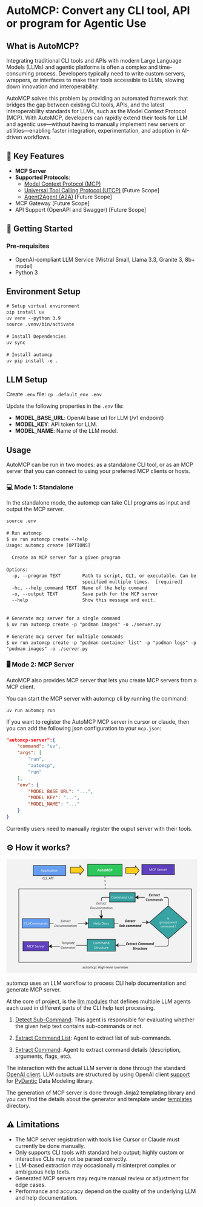 
# AutoMCP: Convert any CLI tool, API or program for Agentic Use

## What is AutoMCP?

Integrating traditional CLI tools and APIs with modern Large Language Models (LLMs) and agentic platforms is often a complex and time-consuming process. Developers typically need to write custom servers, wrappers, or interfaces to make their tools accessible to LLMs, slowing down innovation and interoperability.

AutoMCP solves this problem by providing an automated framework that bridges the gap between existing CLI tools, APIs, and the latest interoperability standards for LLMs, such as the Model Context Protocol (MCP). With AutoMCP, developers can rapidly extend their tools for LLM and agentic use—without having to manually implement new servers or utilities—enabling faster integration, experimentation, and adoption in AI-driven workflows.


## 🌟 Key Features

- **MCP Server**
- **Supported Protocols**: 
    - [Model Context Protocol (MCP)](https://modelcontextprotocol.io/)
    - [Universal Tool Calling Protocol (UTCP)](https://www.utcp.io) [Future Scope]
    - [Agent2Agent (A2A)](https://github.com/a2aproject/A2A) [Future Scope]
- MCP Gateway [Future Scope]
- API Support (OpenAPI and Swagger) [Future Scope]


## 🚦 Getting Started

### Pre-requisites

- OpenAI-compliant LLM Service (Mistral Small, Llama 3.3, Granite 3, 8b+ model)
- Python 3

## Environment Setup

```
# Setup virtual environment
pip install uv
uv venv --python 3.9
source .venv/bin/activate

# Install Dependencies
uv sync

# Install automcp
uv pip install -e .
```

## LLM Setup

Create `.env` file: `cp .default_env .env`

Update the following properties in the `.env` file:

- **MODEL_BASE_URL**: OpenAI base url for LLM (/v1 endpoint)
- **MODEL_KEY**: API token for LLM.
- **MODEL_NAME**: Name of the LLM model.

## Usage

AutoMCP can be run in two modes: as a standalone CLI tool, or as an MCP server that you can connect to using your preferred MCP clients or hosts.

### 💻 Mode 1: Standalone

In the standalone mode, the automcp can take CLI programs as input and output the MCP server.

```
source .env

# Run automcp
$ uv run automcp create --help
Usage: automcp create [OPTIONS]

  Create an MCP server for a given program

Options:
  -p, --program TEXT        Path to script, CLI, or executable. Can be
                            specified multiple times.  [required]
  -hc, --help_command TEXT  Name of the help command
  -o, --output TEXT         Save path for the MCP server
  --help                    Show this message and exit.


# Generate mcp server for a single command
$ uv run automcp create -p "podman images" -o ./server.py

# Generate mcp server for multiple commands
$ uv run automcp create -p "podman container list" -p "podman logs" -p "podman images" -o ./server.py
```

### 🖥️ Mode 2: MCP Server 

AutoMCP also provides MCP server that lets you create MCP servers from a MCP client. 

You can start the MCP server with automcp cli by running the command:

```
uv run automcp run
```

If you want to register the AutoMCP MCP server in cursor or claude, then you can add the following json configuration to your `mcp.json`:

```json
"automcp-server":{
    "command": "uv",
    "args": [
        "run",
        "automcp",
        "run"
    ],
    "env": {
        "MODEL_BASE_URL": "...",
        "MODEL_KEY": "...",
        "MODEL_NAME": "..."
    }
}
```

Currently users need to manually register the ouput server with their tools.


## ⚙️ How it works?

![Flow Diagram](./media/flow_diagram.jpg)

automcp uses an LLM workflow to process CLI help documentation and generate MCP server. 

At the core of project, is the [llm modules](./automcp/llm/) that defines multiple LLM agents each used in different parts of the CLI help text processing.

1. [Detect Sub-Command](./automcp/llm/tasks/detect_sub_commands.py): This agent is responsible for evaluating whether the given help text contains sub-commands or not.

2. [Extract Command List](./automcp/llm/tasks/extract_command_list.py): Agent to extract list of sub-commands.

3. [Extract Command](./automcp/llm/tasks/extract_command.py): Agent to extract command details (description, arguments, flags, etc).

The interaction with the actual LLM server is done through the standard [OpenAI client](https://github.com/openai/openai-python). LLM outputs are structured by using OpenAI client [support](https://platform.openai.com/docs/guides/structured-outputs?api-mode=chat) for [PyDantic](https://docs.pydantic.dev/latest/) Data Modeling library.


The generation of MCP server is done through Jinja2 templating library and you can find the details about the generator and template under [templates](./automcp/templates/) directory.


## ⚠️ Limitations

- The MCP server registration with tools like Cursor or Claude must currently be done manually.
- Only supports CLI tools with standard help output; highly custom or interactive CLIs may not be parsed correctly.
- LLM-based extraction may occasionally misinterpret complex or ambiguous help texts.
- Generated MCP servers may require manual review or adjustment for edge cases.
- Performance and accuracy depend on the quality of the underlying LLM and help documentation.
